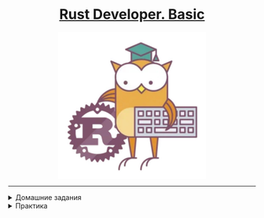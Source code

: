 <h1 style="text-align: center;"> 
<a href="https://otus.ru/lessons/rust-developer-basic/">Rust Developer. Basic</a>
</h1>

[//]: # (![]&#40;./docs/img.png =250x&#41;)

<img src="./docs/img.png" width="300" height="300"  style="display: block; margin-left: auto; margin-right: auto;" />

---

<details>
<summary>Домашние задания</summary>

1. [ Чиним, собираем и запускаем приложение](./docs/hw1.md)
2. [ Реализация функции](./docs/hw2.md)
3. [ Работа с кодом](./docs/hw3.md)
4. [ Заимствование](./docs/hw4.md)
5. [ Процедурный/объективный код](./docs/hw5.md)
6. [ Работа с кодом: дублирование кода](./docs/hw6.md)
7. [ Компилятор](./docs/hw7.md)
8. [ Макросы](./docs/hw8.md)
9. [ Матрицы](./docs/hw9.md)
10. [ Транслируем идеи в код](./docs/hw10.md)

12. [ Банк](./docs/hw12.md)
13. [ Сервер и клиент для банка](./docs/hw13.md)

</details>


<details>
<summary>Практика</summary>

* [Практика написания кода](./docs/PROBLEMS.md)
* [Практика на владение и заимствование](./docs/Practice_1.md)
</details>